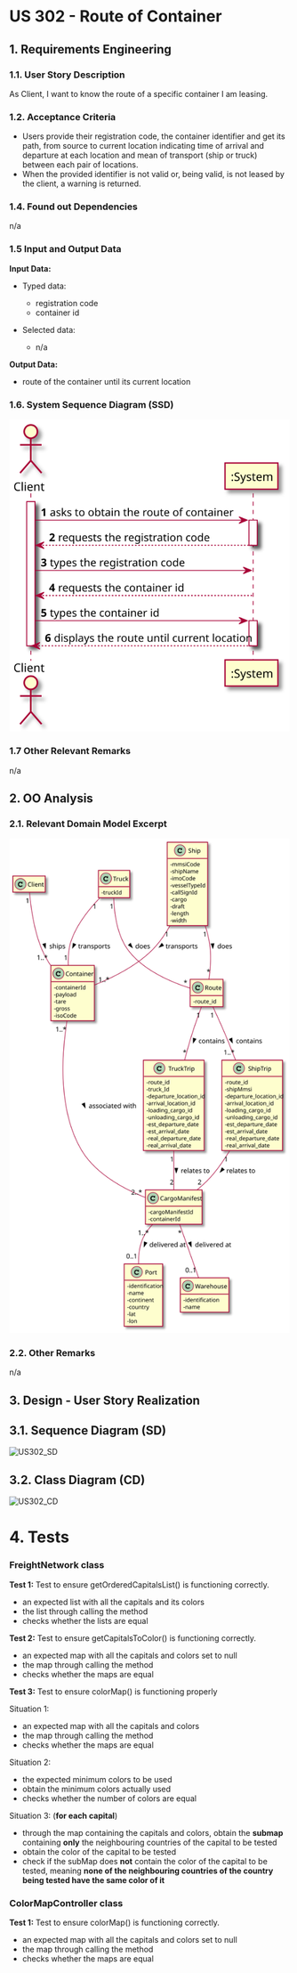 # US 302 - Route of Container

## 1. Requirements Engineering

### 1.1. User Story Description

As Client, I want to know the route of a specific container I am leasing.

### 1.2. Acceptance Criteria

* Users provide their registration code, the container identifier and get its
  path, from source to current location indicating time of arrival and
  departure at each location and mean of transport (ship or truck) between
  each pair of locations.
* When the provided identifier is not valid or, being valid, is not leased by
  the client, a warning is returned.

### 1.4. Found out Dependencies

n/a


### 1.5 Input and Output Data

**Input Data:**

* Typed data:
    * registration code
    * container id

* Selected data:
    * n/a


**Output Data:**

* route of the container until its current location


### 1.6. System Sequence Diagram (SSD)

![US305_SSD](US305_SSD.svg)


### 1.7 Other Relevant Remarks

n/a


## 2. OO Analysis

### 2.1. Relevant Domain Model Excerpt

![US305_DM](US305_DM.svg)

### 2.2. Other Remarks

n/a



## 3. Design - User Story Realization

## 3.1. Sequence Diagram (SD)

![US302_SD](US302_SD.svg)

## 3.2. Class Diagram (CD)

![US302_CD](US302_CD.svg)



# 4. Tests

### FreightNetwork class

**Test 1:** Test to ensure getOrderedCapitalsList() is functioning correctly.

- an expected list with all the capitals and its colors
- the list through calling the method 
- checks whether the lists are equal


**Test 2:** Test to ensure getCapitalsToColor() is functioning correctly.

- an expected map with all the capitals and colors set to null
- the map through calling the method
- checks whether the maps are equal


**Test 3:** Test to ensure colorMap() is functioning properly

Situation 1: 
- an expected map with all the capitals and colors
- the map through calling the method
- checks whether the maps are equal

Situation 2:
- the expected minimum colors to be used
- obtain the minimum colors actually used
- checks whether the number of colors are equal

Situation 3: (**for each capital**)
- through the map containing the capitals and colors, obtain the **submap** containing **only** the neighbouring countries of the capital to be tested
- obtain the color of the capital to be tested
- check if the subMap does **not** contain the color of the capital to be tested, meaning **none of the neighbouring countries of the country being tested have the same color of it**


### ColorMapController class

**Test 1:** Test to ensure colorMap() is functioning correctly.

- an expected map with all the capitals and colors set to null
- the map through calling the method
- checks whether the maps are equal





